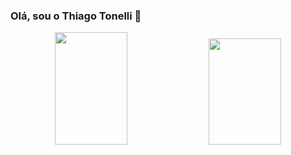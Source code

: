 ###   Olá, sou o Thiago Tonelli 🌼

<div align="center">
    <img height="180em" width="48%" src="https://github-readme-stats.vercel.app/api?username=thiagkk&show_icons=true&theme=vue-dark"/>  
    <img height="170em" width="48%" src="https://github-readme-stats.vercel.app/api/top-langs/?username=thiagkk&layout=compact&theme=vue-dark"/>
  </div>
